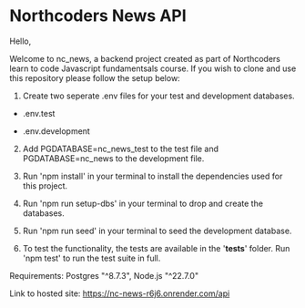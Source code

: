 # Northcoders News API

Hello,

Welcome to nc_news, a backend project created as part of Northcoders learn to code Javascript fundamentsals course. If you wish to clone and use this repository please follow the setup below:

1. Create two seperate .env files for your test and development databases.

- .env.test

- .env.development

2. Add PGDATABASE=nc_news_test to the test file and PGDATABASE=nc_news to the development file.

3. Run 'npm install' in your terminal to install the dependencies used for this project.

4. Run 'npm run setup-dbs' in your terminal to drop and create the databases.

5. Run 'npm run seed' in your terminal to seed the development database.

6. To test the functionality, the tests are available in the '**tests**' folder. Run 'npm test' to run the test suite in full.

Requirements: Postgres "^8.7.3", Node.js "^22.7.0"

Link to hosted site: https://nc-news-r6j6.onrender.com/api
